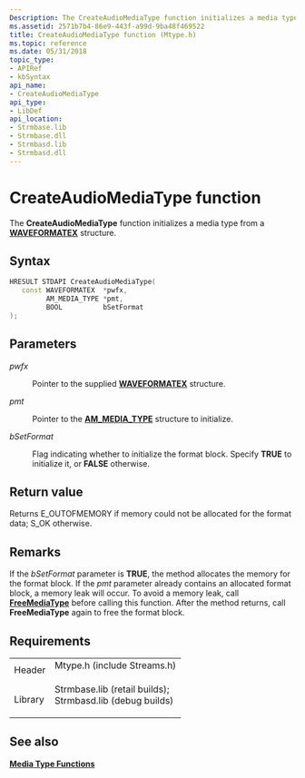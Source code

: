 ```yaml
---
Description: The CreateAudioMediaType function initializes a media type from a WAVEFORMATEX structure.
ms.assetid: 2571b7b4-86e9-443f-a99d-9ba48f469522
title: CreateAudioMediaType function (Mtype.h)
ms.topic: reference
ms.date: 05/31/2018
topic_type:
- APIRef
- kbSyntax
api_name:
- CreateAudioMediaType
api_type:
- LibDef
api_location:
- Strmbase.lib
- Strmbase.dll
- Strmbasd.lib
- Strmbasd.dll
---
```


# CreateAudioMediaType function

The **CreateAudioMediaType** function initializes a media type from a [**WAVEFORMATEX**](https://msdn.microsoft.com/en-us/library/Dd390970(v=VS.85).aspx) structure.

## Syntax


```C++
HRESULT STDAPI CreateAudioMediaType(
   const WAVEFORMATEX  *pwfx,
         AM_MEDIA_TYPE *pmt,
         BOOL          bSetFormat
);
```



## Parameters

<dl> <dt>

*pwfx* 
</dt> <dd>

Pointer to the supplied [**WAVEFORMATEX**](https://msdn.microsoft.com/en-us/library/Dd390970(v=VS.85).aspx) structure.

</dd> <dt>

*pmt* 
</dt> <dd>

Pointer to the [**AM\_MEDIA\_TYPE**](/previous-versions/windows/desktop/api/strmif/ns-strmif-am_media_type) structure to initialize.

</dd> <dt>

*bSetFormat* 
</dt> <dd>

Flag indicating whether to initialize the format block. Specify **TRUE** to initialize it, or **FALSE** otherwise.

</dd> </dl>

## Return value

Returns E\_OUTOFMEMORY if memory could not be allocated for the format data; S\_OK otherwise.

## Remarks

If the *bSetFormat* parameter is **TRUE**, the method allocates the memory for the format block. If the *pmt* parameter already contains an allocated format block, a memory leak will occur. To avoid a memory leak, call [**FreeMediaType**](freemediatype.md) before calling this function. After the method returns, call **FreeMediaType** again to free the format block.

## Requirements



|                    |                                                                                                                                                                                            |
|--------------------|--------------------------------------------------------------------------------------------------------------------------------------------------------------------------------------------|
| Header<br/>  | <dl> <dt>Mtype.h (include Streams.h)</dt> </dl>                                                                                     |
| Library<br/> | <dl> <dt>Strmbase.lib (retail builds); </dt> <dt>Strmbasd.lib (debug builds)</dt> </dl> |



## See also

<dl> <dt>

[**Media Type Functions**](media-type-functions.md)
</dt> </dl>

 

 




